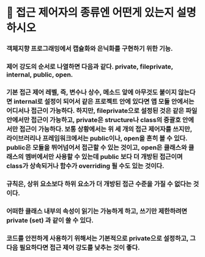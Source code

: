 # 🐥 접근 제어자의 종류엔 어떤게 있는지 설명하시오

### 객체지향 프로그래밍에서 캡슐화와 은닉화를 구현하기 위한 기능.

### 제어 강도의 순서로 나열하면 다음과 같다. private, fileprivate, internal, public, open.

### 기본 접근 제어 레벨, 즉, 변수나 상수, 메소드 앞에 아무것도 붙이지 않는다면 internal로 설정이 되어서 같은 프로젝트 안에 있다면 앱 모듈 안에서는 어디서나 접근이 가능하다. 하지만, fileprivate으로 설정된 것은 같은 파일 안에서만 접근이 가능하고, private은 structure나 class의 중괄호 안에서만 접근이 가능하다. 보통 상황에서는 위 세 개의 접근 제어자를 쓰지만, 라이브러리나 프레임워크에서는 public이나, open을 흔히 볼 수 있다. public은 모듈을 뛰어넘어서 접근할 수 있는 것이고, open은 클래스와 클래스의 멤버에서만 사용할 수 있는데 public 보다 더 개방된 접근이며 class가 상속되거나 함수가 overriding 될 수도 있는 것이다.

### 규칙은, 상위 요소보다 하위 요소가 더 개방된 접근 수준을 가질 수 없다는 것이다.

### 어떠한 클래스 내부의 속성이 읽기는 가능하게 하고, 쓰기만 제한하려면 private (set) 과 같이 쓸 수 있다.

### 코드를 안전하게 사용하기 위해서는 기본적으로 private으로 설정하고, 그 다음 필요하다면 접근 제어 강도를 낮추는 것이 좋다.
